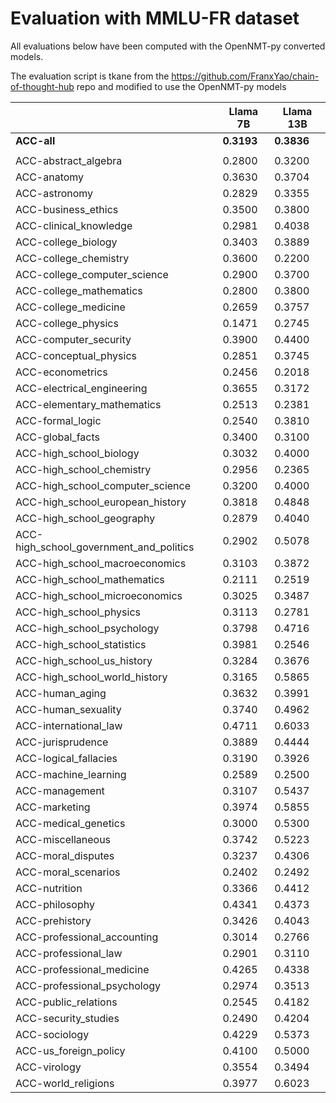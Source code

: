 # Evaluation with MMLU-FR dataset

All evaluations below have been computed with the OpenNMT-py converted models.

The evaluation script is tkane from the https://github.com/FranxYao/chain-of-thought-hub repo and modified to use the OpenNMT-py models



|                                         | **Llama 7B** | **Llama 13B** |
| --------------------------------------- | ------------ | ------------- |
| **ACC-all**                             | **0.3193**   | **0.3836**    |
|                                         |              |               |
| ACC-abstract_algebra                    | 0.2800       | 0.3200        |
| ACC-anatomy                             | 0.3630       | 0.3704        |
| ACC-astronomy                           | 0.2829       | 0.3355        |
| ACC-business_ethics                     | 0.3500       | 0.3800        |
| ACC-clinical_knowledge                  | 0.2981       | 0.4038        |
| ACC-college_biology                     | 0.3403       | 0.3889        |
| ACC-college_chemistry                   | 0.3600       | 0.2200        |
| ACC-college_computer_science            | 0.2900       | 0.3700        |
| ACC-college_mathematics                 | 0.2800       | 0.3800        |
| ACC-college_medicine                    | 0.2659       | 0.3757        |
| ACC-college_physics                     | 0.1471       | 0.2745        |
| ACC-computer_security                   | 0.3900       | 0.4400        |
| ACC-conceptual_physics                  | 0.2851       | 0.3745        |
| ACC-econometrics                        | 0.2456       | 0.2018        |
| ACC-electrical_engineering              | 0.3655       | 0.3172        |
| ACC-elementary_mathematics              | 0.2513       | 0.2381        |
| ACC-formal_logic                        | 0.2540       | 0.3810        |
| ACC-global_facts                        | 0.3400       | 0.3100        |
| ACC-high_school_biology                 | 0.3032       | 0.4000        |
| ACC-high_school_chemistry               | 0.2956       | 0.2365        |
| ACC-high_school_computer_science        | 0.3200       | 0.4000        |
| ACC-high_school_european_history        | 0.3818       | 0.4848        |
| ACC-high_school_geography               | 0.2879       | 0.4040        |
| ACC-high_school_government_and_politics | 0.2902       | 0.5078        |
| ACC-high_school_macroeconomics          | 0.3103       | 0.3872        |
| ACC-high_school_mathematics             | 0.2111       | 0.2519        |
| ACC-high_school_microeconomics          | 0.3025       | 0.3487        |
| ACC-high_school_physics                 | 0.3113       | 0.2781        |
| ACC-high_school_psychology              | 0.3798       | 0.4716        |
| ACC-high_school_statistics              | 0.3981       | 0.2546        |
| ACC-high_school_us_history              | 0.3284       | 0.3676        |
| ACC-high_school_world_history           | 0.3165       | 0.5865        |
| ACC-human_aging                         | 0.3632       | 0.3991        |
| ACC-human_sexuality                     | 0.3740       | 0.4962        |
| ACC-international_law                   | 0.4711       | 0.6033        |
| ACC-jurisprudence                       | 0.3889       | 0.4444        |
| ACC-logical_fallacies                   | 0.3190       | 0.3926        |
| ACC-machine_learning                    | 0.2589       | 0.2500        |
| ACC-management                          | 0.3107       | 0.5437        |
| ACC-marketing                           | 0.3974       | 0.5855        |
| ACC-medical_genetics                    | 0.3000       | 0.5300        |
| ACC-miscellaneous                       | 0.3742       | 0.5223        |
| ACC-moral_disputes                      | 0.3237       | 0.4306        |
| ACC-moral_scenarios                     | 0.2402       | 0.2492        |
| ACC-nutrition                           | 0.3366       | 0.4412        |
| ACC-philosophy                          | 0.4341       | 0.4373        |
| ACC-prehistory                          | 0.3426       | 0.4043        |
| ACC-professional_accounting             | 0.3014       | 0.2766        |
| ACC-professional_law                    | 0.2901       | 0.3110        |
| ACC-professional_medicine               | 0.4265       | 0.4338        |
| ACC-professional_psychology             | 0.2974       | 0.3513        |
| ACC-public_relations                    | 0.2545       | 0.4182        |
| ACC-security_studies                    | 0.2490       | 0.4204        |
| ACC-sociology                           | 0.4229       | 0.5373        |
| ACC-us_foreign_policy                   | 0.4100       | 0.5000        |
| ACC-virology                            | 0.3554       | 0.3494        |
| ACC-world_religions                     | 0.3977       | 0.6023        |
